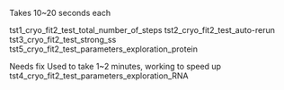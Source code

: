 Takes 10~20 seconds each

tst1_cryo_fit2_test_total_number_of_steps
tst2_cryo_fit2_test_auto-rerun
tst3_cryo_fit2_test_strong_ss
tst5_cryo_fit2_test_parameters_exploration_protein



Needs fix
Used to take 1~2 minutes, working to speed up
tst4_cryo_fit2_test_parameters_exploration_RNA